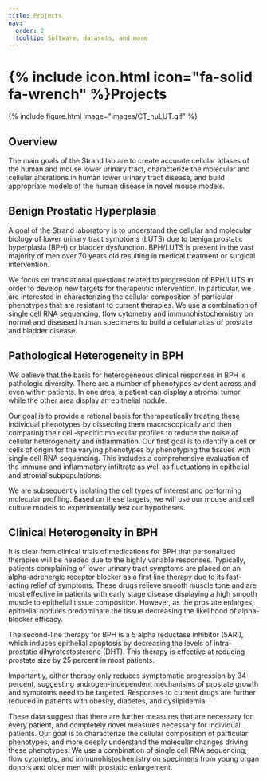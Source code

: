 ```yaml
---
title: Projects
nav:
  order: 2
  tooltip: Software, datasets, and more
---
```


# {% include icon.html icon="fa-solid fa-wrench" %}Projects

{% include figure.html image="images/CT_huLUT.gif" %}

## Overview

The main goals of the Strand lab are to create accurate cellular atlases of the human and mouse lower urinary tract, characterize the molecular and cellular alterations in human lower urinary tract disease, and build appropriate models of the human disease in novel mouse models. 

## Benign Prostatic Hyperplasia

A goal of the Strand laboratory is to understand the cellular and molecular biology of lower urinary tract symptoms (LUTS) due to benign prostatic hyperplasia (BPH) or bladder dysfunction. BPH/LUTS is present in the vast majority of men over 70 years old resulting in medical treatment or surgical intervention.

We focus on translational questions related to progression of BPH/LUTS in order to develop new targets for therapeutic intervention. In particular, we are interested in characterizing the cellular composition of particular phenotypes that are resistant to current therapies. We use a combination of single cell RNA sequencing, flow cytometry and immunohistochemistry on normal and diseased human specimens to build a cellular atlas of prostate and bladder disease. 

## Pathological Heterogeneity in BPH

 We believe that the basis for heterogeneous clinical responses in BPH is pathologic diversity. There are a number of phenotypes evident across and even within patients. In one area, a patient can display a stromal tumor while the other area display an epithelial nodule.

Our goal is to provide a rational basis for therapeutically treating these individual phenotypes by dissecting them macroscopically and then comparing their cell-specific molecular profiles to reduce the noise of cellular heterogeneity and inflammation. Our first goal is to identify a cell or cells of origin for the varying phenotypes by phenotyping the tissues with single cell RNA sequencing. This includes a comprehensive evaluation of the immune and inflammatory infiltrate as well as fluctuations in epithelial and stromal subpopulations.

We are subsequently isolating the cell types of interest and performing molecular profiling. Based on these targets, we will use our mouse and cell culture models to experimentally test our hypotheses. 

## Clinical Heterogeneity in BPH

It is clear from clinical trials of medications for BPH that personalized therapies will be needed due to the highly variable responses. Typically, patients complaining of lower urinary tract symptoms are placed on an alpha-adrenergic receptor blocker as a first line therapy due to its fast-acting relief of symptoms. These drugs relieve smooth muscle tone and are most effective in patients with early stage disease displaying a high smooth muscle to epithelial tissue composition. However, as the prostate enlarges, epithelial nodules predominate the tissue decreasing the likelihood of alpha-blocker efficacy.

The second-line therapy for BPH is a 5 alpha reductase inhibitor (5ARI), which induces epithelial apoptosis by decreasing the levels of intra-prostatic dihyrotestosterone (DHT). This therapy is effective at reducing prostate size by 25 percent in most patients.

Importantly, either therapy only reduces symptomatic progression by 34 percent, suggesting androgen-independent mechanisms of prostate growth and symptoms need to be targeted. Responses to current drugs are further reduced in patients with obesity, diabetes, and dyslipidemia.

These data suggest that there are further measures that are necessary for every patient, and completely novel measures necessary for individual patients. Our goal is to characterize the cellular composition of particular phenotypes, and more deeply understand the molecular changes driving these phenotypes. We use a combination of single cell RNA sequencing, flow cytometry, and immunohistochemistry on specimens from young organ donors and older men with prostatic enlargement.